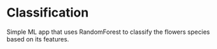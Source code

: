 # Classification
Simple ML app that uses RandomForest to classify the flowers species based on its features.
